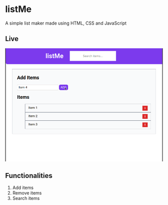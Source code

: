 # listMe

A simple list maker made using HTML, CSS and JavaScript

## Live
<p align="center">
    <img src="assets/view.gif" alt="listMe">
</p>

## Functionalities
1. Add items
2. Remove items
3. Search items

